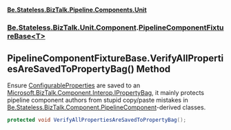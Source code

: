 #### [Be.Stateless.BizTalk.Pipeline.Components.Unit](README.md 'README')
### [Be.Stateless.BizTalk.Unit.Component](Be.Stateless.BizTalk.Unit.Component.md 'Be.Stateless.BizTalk.Unit.Component').[PipelineComponentFixtureBase&lt;T&gt;](PipelineComponentFixtureBase_T_.md 'Be.Stateless.BizTalk.Unit.Component.PipelineComponentFixtureBase<T>')

## PipelineComponentFixtureBase<T>.VerifyAllPropertiesAreSavedToPropertyBag() Method

Ensure [ConfigurableProperties](PipelineComponentFixtureBase_T_.ConfigurableProperties.md 'Be.Stateless.BizTalk.Unit.Component.PipelineComponentFixtureBase<T>.ConfigurableProperties') are saved to an [Microsoft.BizTalk.Component.Interop.IPropertyBag](https://docs.microsoft.com/en-us/dotnet/api/Microsoft.BizTalk.Component.Interop.IPropertyBag 'Microsoft.BizTalk.Component.Interop.IPropertyBag'), it mainly protects pipeline
component authors from stupid copy/paste mistakes in [Be.Stateless.BizTalk.Component.PipelineComponent](https://docs.microsoft.com/en-us/dotnet/api/Be.Stateless.BizTalk.Component.PipelineComponent 'Be.Stateless.BizTalk.Component.PipelineComponent')-derived classes.

```csharp
protected void VerifyAllPropertiesAreSavedToPropertyBag();
```